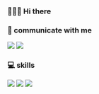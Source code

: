 ### 👨🏻‍💻 Hi there 


### 📮 communicate with me
<a href="ksh910124@gamil.com"><img src="https://img.shields.io/badge/ksh910124@gmail.com-F44336?style=flat-square&logo=gmail&logoColor=white"/></a> <img src="https://img.shields.io/badge/https://hunffy.tistory.com-F7901E?style=flat-square&logo=mdBook&logoColor=white" />

### 💻 skills
<img src="https://img.shields.io/badge/React-61DAFB?style=flat-square&logo=React&logoColor=white"/> <img src="https://img.shields.io/badge/Typescript-3178C6?style=flat-square&logo=Typescript&logoColor=white"/> <img src="https://img.shields.io/badge/Python-792EE5?style=flat-square&logo=Python&logoColor=white"/>
###


<!--
**hunffy/hunffy** is a ✨ _special_ ✨ repository because its `README.md` (this file) appears on your GitHub profile.

Here are some ideas to get you started:

- 🔭 I’m currently working on ...
- 🌱 I’m currently learning ...
- 👯 I’m looking to collaborate on ...
- 🤔 I’m looking for help with ...
- 💬 Ask me about ...
- 📫 How to reach me: ...
- 😄 Pronouns: ...
- ⚡ Fun fact: ...
-->
